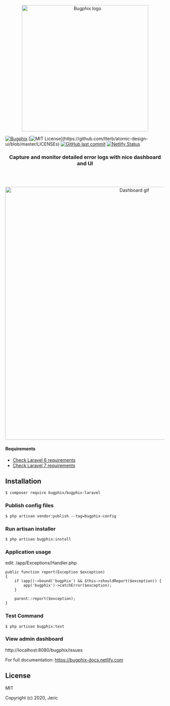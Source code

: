 <p align="center"><a href="https://github.com/bugphix/bugphix-laravel" target="_blank" rel="noopener noreferrer"><img width="400" src="https://github.com/bugphix/documentation/blob/master/assets/big-logo.png" alt="Bugphix logo"></a></p>

[![Bugphix](https://circleci.com/gh/bugphix/bugphix-laravel.svg?style=shield)](https://circleci.com/gh/bugphix/bugphix-laravel)
[![MIT License](https://img.shields.io/apm/l/atomic-design-ui.svg?)](https://github.com/tterb/atomic-design-ui/blob/master/LICENSEs)
[![GitHub last commit](https://img.shields.io/github/last-commit/google/skia.svg?style=flat)]()
[![Netlify Status](https://api.netlify.com/api/v1/badges/4338bd85-69e4-4008-b059-06cb1dcf94cc/deploy-status)](https://app.netlify.com/sites/bughix-docs/deploys)

<h3 align="center">Capture and monitor detailed error logs with nice dashboard and UI</h3>

<br>
<br>

<p align="center"><img width="800" src="https://github.com/bugphix/documentation/blob/master/assets/dashboard.gif" alt="Dashboard gif"></p>

#### Requirements

- [Check Laravel 6 requirements](https://laravel.com/docs/6.x#server-requirements)
- [Check Laravel 7 requirements](https://laravel.com/docs/7.x#server-requirements)

## Installation
    $ composer require bugphix/bugphix-laravel

### Publish config files
    $ php artisan vendor:publish --tag=bugphix-config

### Run artisan installer
    $ php artisan bugphix:install

### Application usage    
edit: /app/Exceptions/Handler.php
    
    public function report(Exception $exception)
    {
        if (app()->bound('bugphix') && $this->shouldReport($exception)) {
            app('bugphix')->catchError($exception);
        }

        parent::report($exception);
    }

### Test Command
    $ php artisan bugphix:test

### View admin dashboard
http://localhost:8080/bugphix/issues

For full documentation: <a href="https://bugphix-docs.netlify.com" target="_blank" rel="noopener noreferrer">https://bugphix-docs.netlify.com</a>

## License

MIT

Copyright (c) 2020, Jeric
